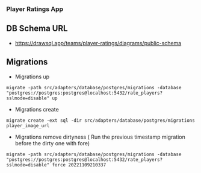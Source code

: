 ### Player Ratings App

## DB Schema URL

- https://drawsql.app/teams/player-ratings/diagrams/public-schema

## Migrations

- Migrations up

```shell
migrate -path src/adapters/database/postgres/migrations -database "postgres://postgres:postgres@localhost:5432/rate_players?sslmode=disable" up
```

- Migrations create

```shell
migrate create -ext sql -dir src/adapters/database/postgres/migrations player_image_url
```

- Migrations remove dirtyness ( Run the previous timestamp migration before the dirty one with fore)

```shell
migrate -path src/adapters/database/postgres/migrations -database "postgres://postgres:postgres@localhost:5432/rate_players?sslmode=disable" force 20221109210337
```
